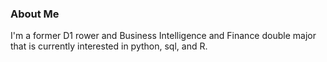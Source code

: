### About Me
I'm a former D1 rower and Business Intelligence and Finance double major that is currently interested in python, sql, and R.

<!---
Sullyrows/Sullyrows is a ✨ special ✨ repository because its `README.md` (this file) appears on your GitHub profile.
You can click the Preview link to take a look at your changes.
--->
